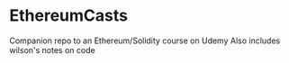 # EthereumCasts
Companion repo to an Ethereum/Solidity course on Udemy
Also includes wilson's notes on code 
